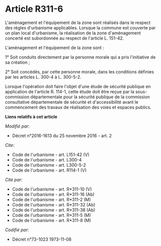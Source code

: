 # Article R311-6

L'aménagement et l'équipement de la zone sont réalisés dans le respect des règles d'urbanisme applicables. Lorsque la commune
est couverte par un plan local d'urbanisme, la réalisation de la zone d'aménagement concerté est subordonnée au respect de
l'article L. 151-42. 

L'aménagement et l'équipement de la zone sont : 

1° Soit conduits directement par la personne morale qui a pris l'initiative de sa création ; 

2° Soit concédés, par cette personne morale, dans les conditions définies par les articles L. 300-4 à L. 300-5-2. 

Lorsque l'opération doit faire l'objet d'une étude de sécurité publique en application de l'article R. 114-1, cette étude
doit être reçue par la sous-commission départementale pour la sécurité publique de la commission consultative départementale
de sécurité et d'accessibilité avant le commencement des travaux de réalisation des voies et espaces publics.

**Liens relatifs à cet article**

_Modifié par_:

  - Décret n°2016-1613 du 25 novembre 2016 - art. 2

_Cite_:

  - Code de l'urbanisme - art. L151-42 (V)
  - Code de l'urbanisme - art. L300-4
  - Code de l'urbanisme - art. L300-5-2
  - Code de l'urbanisme - art. R114-1 (V)

_Cité par_:

  - Code de l'urbanisme - art. R*311-10 (V)
  - Code de l'urbanisme - art. R*311-16 (Ab)
  - Code de l'urbanisme - art. R*311-2 (M)
  - Code de l'urbanisme - art. R*311-32 (Ab)
  - Code de l'urbanisme - art. R*311-38 (Ab)
  - Code de l'urbanisme - art. R*311-5 (M)
  - Code de l'urbanisme - art. R*311-8 (M)

_Codifié par_:

  - Décret n°73-1023 1973-11-08
